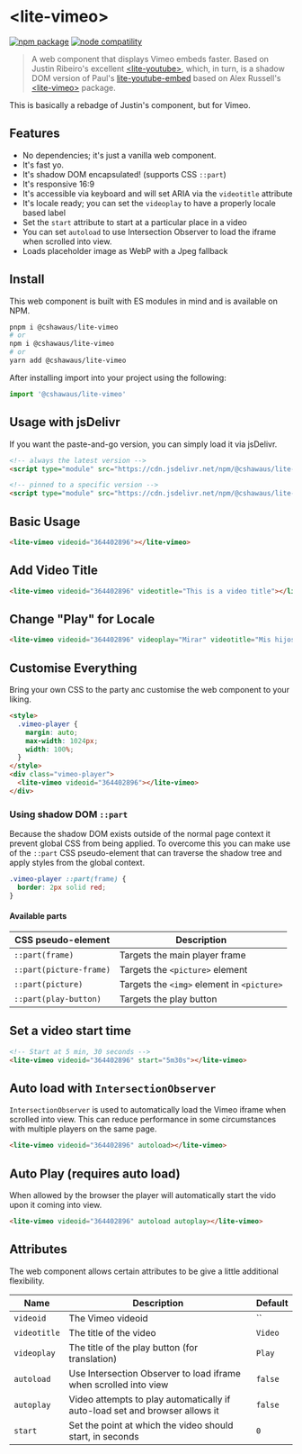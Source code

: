 # \<lite-vimeo\>

<p>
  <a href="https://npmjs.com/package/@cshawaus/lite-vimeo"><img src="https://img.shields.io/npm/v/@cshawaus/lite-vimeo.svg" alt="npm package"></a>
  <a href="https://nodejs.org/en/about/releases/"><img src="https://img.shields.io/node/v/@cshawaus/lite-vimeo.svg" alt="node compatility"></a>
</p>

> A web component that displays Vimeo embeds faster. Based on Justin Ribeiro's excellent [\<lite-youtube\>](https://github.com/justinribeiro/lite-youtube), which, in turn, is a shadow DOM version of Paul's [lite-youtube-embed](https://github.com/paulirish/lite-youtube-embed) based on Alex Russell's [\<lite-vimeo\>](https://github.com/cshawaus/lite-vimeo/) package.

This is basically a rebadge of Justin's component, but for Vimeo.

## Features

- No dependencies; it's just a vanilla web component.
- It's fast yo.
- It's shadow DOM encapsulated! (supports CSS `::part`)
- It's responsive 16:9
- It's accessible via keyboard and will set ARIA via the `videotitle` attribute
- It's locale ready; you can set the `videoplay` to have a properly locale based label
- Set the `start` attribute to start at a particular place in a video
- You can set `autoload` to use Intersection Observer to load the iframe when scrolled into view.
- Loads placeholder image as WebP with a Jpeg fallback

## Install

This web component is built with ES modules in mind and is
available on NPM.

```sh
pnpm i @cshawaus/lite-vimeo
# or
npm i @cshawaus/lite-vimeo
# or
yarn add @cshawaus/lite-vimeo
```

After installing import into your project using the following:

```js
import '@cshawaus/lite-vimeo'
```

## Usage with jsDelivr

If you want the paste-and-go version, you can simply load it via jsDelivr.

```html
<!-- always the latest version -->
<script type="module" src="https://cdn.jsdelivr.net/npm/@cshawaus/lite-vimeo/lib/index.js"></script>

<!-- pinned to a specific version -->
<script type="module" src="https://cdn.jsdelivr.net/npm/@cshawaus/lite-vimeo@1.0.0/lib/index.js"></script>
```

## Basic Usage

```html
<lite-vimeo videoid="364402896"></lite-vimeo>
```

## Add Video Title

```html
<lite-vimeo videoid="364402896" videotitle="This is a video title"></lite-vimeo>
```

## Change "Play" for Locale</h3>

```html
<lite-vimeo videoid="364402896" videoplay="Mirar" videotitle="Mis hijos se burlan de mi español"></lite-vimeo>
```

## Customise Everything

Bring your own CSS to the party anc customise the web component to your liking.

```html
<style>
  .vimeo-player {
    margin: auto;
    max-width: 1024px;
    width: 100%;
  }
</style>
<div class="vimeo-player">
  <lite-vimeo videoid="364402896"></lite-vimeo>
</div>
```

### Using shadow DOM `::part`

Because the shadow DOM exists outside of the normal page context it prevent global CSS from being applied. To overcome this you can make use of the `::part` CSS pseudo-element that can traverse the shadow tree and apply styles from the global context.

```css
.vimeo-player ::part(frame) {
  border: 2px solid red;
}
```

#### Available parts

| CSS pseudo-element      | Description                                |
| ----------------------- | ------------------------------------------ |
| `::part(frame)`         | Targets the main player frame              |
| `::part(picture-frame)` | Targets the `<picture>` element            |
| `::part(picture)`       | Targets the `<img>` element in `<picture>` |
| `::part(play-button)`   | Targets the play button                    |

## Set a video start time

```html
<!-- Start at 5 min, 30 seconds -->
<lite-vimeo videoid="364402896" start="5m30s"></lite-vimeo>
```

## Auto load with `IntersectionObserver`

`IntersectionObserver` is used to automatically load the Vimeo iframe when scrolled into view. This can reduce performance in some circumstances with multiple players on the same page.

```html
<lite-vimeo videoid="364402896" autoload></lite-vimeo>
```

## Auto Play (requires auto load)

When allowed by the browser the player will automatically start the vido upon it coming into view.

```html
<lite-vimeo videoid="364402896" autoload autoplay></lite-vimeo>
```

## Attributes

The web component allows certain attributes to be give a little additional
flexibility.

| Name         | Description                                                                 | Default |
| ------------ | --------------------------------------------------------------------------- | ------- |
| `videoid`    | The Vimeo videoid                                                           | ``      |
| `videotitle` | The title of the video                                                      | `Video` |
| `videoplay`  | The title of the play button (for translation)                              | `Play`  |
| `autoload`   | Use Intersection Observer to load iframe when scrolled into view            | `false` |
| `autoplay`   | Video attempts to play automatically if auto-load set and browser allows it | `false` |
| `start`      | Set the point at which the video should start, in seconds                   | `0`     |
